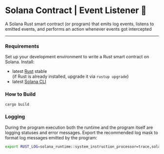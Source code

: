 # Solana Contract | Event Listener :satellite:
A Solana Rust smart contract (or program) that emits log events, listens to emitted events, and performs an action whenever events got intercepted

---

### Requirements
Set up your development environment to write a Rust smart contract on Solana. Install:

 - latest [Rust](https://rustup.rs/) stable <br/>
   (if Rust is already installed, upgrade it via `rustup upgrade`)
 - latest [Solana CLI](https://docs.solana.com/cli/install-solana-cli-tools)


### How to Build
```bash
cargo build
```

### Logging
During the program execution both the runtime and the program itself are logging statuses and error messages. Export the recommended log mask to format log messages emitted by the program:
```bash
export RUST_LOG=solana_runtime::system_instruction_processor=trace,solana_runtime::message_processor=info,solana_bpf_loader=debug,solana_rbpf=debug
```
